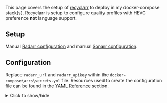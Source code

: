 This page covers the setup of [recyclarr](https://github.com/recyclarr/recyclarr) to deploy in my docker-compose stack(s). Recyclarr is setup to configure quality profiles with HEVC preference **not** language support.

## Setup

Manual [Radarr configuration](./radarr#manual-steps) and manual [Sonarr configuration](./sonarr#manual-steps).

## Configuration

Replace `radarr_url` and `radarr_apikey` within the `docker-compose\arrs\secrets.yml` file. Resources used to create the configuration file can be found in the [YAML Reference](https://recyclarr.dev/wiki/yaml/config-reference/) section.

<details>
<summary>Click to show/hide</summary>

```yml reference title="Copy this configuration into your own configuration file:"
<Pending Link>
```

</details>
